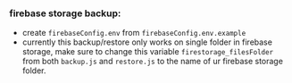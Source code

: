 ### firebase storage backup:
- create `firebaseConfig.env` from `firebaseConfig.env.example`
- currently this backup/restore only works on single folder in firebase storage, make sure to change this variable `firestorage_filesFolder` from both `backup.js` and `restore.js` to the name of ur firebase storage folder.